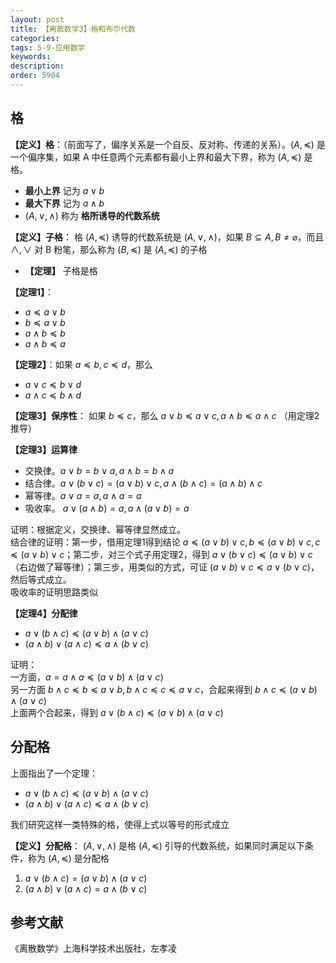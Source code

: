 ```yaml
---
layout: post
title: 【离散数学3】格和布尔代数
categories:
tags: 5-9-应用数学
keywords:
description:
order: 5904
---
```



## 格

**【定义】格**：（前面写了，偏序关系是一个自反、反对称、传递的关系）。$(A,\preccurlyeq)$ 是一个偏序集，如果 A 中任意两个元素都有最小上界和最大下界，称为 $(A,\preccurlyeq)$ 是格。
- **最小上界** 记为 $a \lor b$
- **最大下界** 记为 $a \land b$
- $(A,\lor, \land)$ 称为 **格所诱导的代数系统**

**【定义】子格**： 格 $(A,\preccurlyeq)$ 诱导的代数系统是 $(A,\lor, \land)$，如果 $B \subseteq A, B \not = \varnothing$，而且 $\land, \lor$ 对 B 粉笔，那么称为 $(B, \preccurlyeq)$ 是 $(A, \preccurlyeq)$ 的子格
- **【定理】** 子格是格

**【定理1】**：
- $a\preccurlyeq a\lor b$
- $b\preccurlyeq a\lor b$
- $a\land b \preccurlyeq b$
- $a\land b \preccurlyeq a$

**【定理2】**：如果 $a\preccurlyeq b, c\preccurlyeq d$，那么
- $a\lor c \preccurlyeq b\lor d$
- $a\land c \preccurlyeq b\land d$

**【定理3】保序性**： 如果 $b\preccurlyeq c$，那么 $a\lor b \preccurlyeq a\lor c, a\land b \preccurlyeq a\land c$ （用定理2推导）


**【定理3】运算律**
- 交换律。$a \lor b = b \lor a, a\land b = b\land a$
- 结合律。$a\lor(b \lor c) = (a\lor b)\lor c, a\land (b\land c) = (a\land b) \land c$
- 幂等律。$a\lor a = a, a\land a = a$
- 吸收率。 $a\lor (a\land b) = a, a\land (a\lor b) = a$

证明：根据定义，交换律、幂等律显然成立。  
结合律的证明：第一步，借用定理1得到结论 $a\preccurlyeq (a\lor b)\lor c, b\preccurlyeq (a\lor b)\lor c, c\preccurlyeq (a\lor b)\lor c$；第二步，对三个式子用定理2，得到 $a\lor(b\lor c) \preccurlyeq (a\lor b)\lor c$ （右边做了幂等律）；第三步，用类似的方式，可证 $(a\lor b) \lor c \preccurlyeq a \lor(b\lor c)$，然后等式成立。  
吸收率的证明思路类似  

**【定理4】分配律**
- $a\lor(b\land c) \preccurlyeq (a\lor b)\land (a\lor c)$
- $(a\land b)\lor (a\land c) \preccurlyeq a \land (b\lor c)$

证明：  
一方面，$a=a\land a \preccurlyeq (a\lor b)\land (a\lor c)$  
另一方面 $b\land c\preccurlyeq b\preccurlyeq a\lor b, b\land c\preccurlyeq c \preccurlyeq a\lor c$，合起来得到 $b\land c \preccurlyeq (a\lor b)\land (a\lor c)$  
上面两个合起来，得到 $a\lor (b\land c) \preccurlyeq (a\lor b)\land (a\lor c)$


## 分配格

上面指出了一个定理：
- $a\lor(b\land c) \preccurlyeq (a\lor b)\land (a\lor c)$
- $(a\land b)\lor (a\land c) \preccurlyeq a \land (b\lor c)$

我们研究这样一类特殊的格，使得上式以等号的形式成立

**【定义】分配格**： $(A,\lor,\land)$ 是格 $(A,\preccurlyeq)$ 引导的代数系统，如果同时满足以下条件，称为 $(A,\preccurlyeq)$ 是分配格
1. $a\lor(b\land c) = (a\lor b)\land (a\lor c)$
2. $(a\land b)\lor (a\land c) = a \land (b\lor c)$










## 参考文献

《离散数学》上海科学技术出版社，左孝凌
